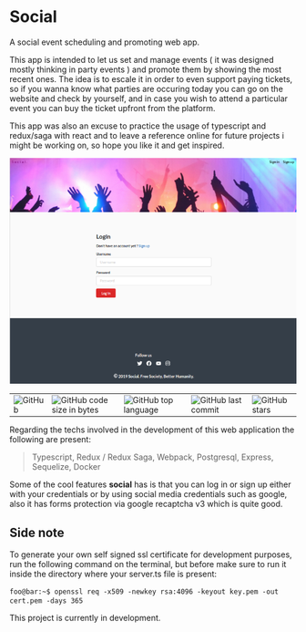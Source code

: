 # Social
A social event scheduling and promoting web app.

This app is intended to let us set and manage events ( it was designed mostly thinking in party events ) and promote them by showing the most recent ones. The idea is to escale it in order to even support paying tickets, so if you wanna know what parties are occuring today you can go on the website and check by yourself, and in case you wish to attend a particular event you can buy the ticket upfront from the platform.

This app was also an excuse to practice the usage of typescript and redux/saga with react and to leave a reference online for future projects i might be working on, so hope you like it and get inspired.

<p align="center">
  <img src="./client/social.png" alt="snapshot" />  
</p>

<table border="0" cellspacing="0" cellpadding="0" style="border-collapse: collapse; border: none;">
  <tr>
    <td><img alt="GitHub" src="https://img.shields.io/github/license/wwleak/social?style=for-the-badge"></td>
    <td><img alt="GitHub code size in bytes" src="https://img.shields.io/github/languages/code-size/wwleak/social?style=for-the-badge"></td>
    <td><img alt="GitHub top language" src="https://img.shields.io/github/languages/top/wwleak/social?style=for-the-badge"></td>
    <td><img alt="GitHub last commit" src="https://img.shields.io/github/last-commit/wwleak/social?style=for-the-badge"></td>
    <td><img alt="GitHub stars" src="https://img.shields.io/github/stars/wwleak/social?style=for-the-badge"></td>
  </tr>
</table>

Regarding the techs involved in the development of this web application the following are present:

<blockquote>
  Typescript, Redux / Redux Saga, Webpack, Postgresql, Express, Sequelize, Docker
</blockquote>

Some of the cool features **social** has is that you can log in or sign up either with your credentials or by using social media credentials such as google, also it has forms protection via google recaptcha v3 which is quite good.

## Side note
To generate your own self signed ssl certificate for development purposes, run the following command on the terminal, but before make sure to run it inside the directory where your server.ts file is present:

```console
foo@bar:~$ openssl req -x509 -newkey rsa:4096 -keyout key.pem -out cert.pem -days 365
```
This project is currently in development.
